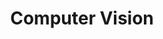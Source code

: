 ---
title: Computer Vision
menu:
  sidebar:
    name: Computer Vision
    identifier: computer_vision
    parent: deep_learning
    weight: 11
---